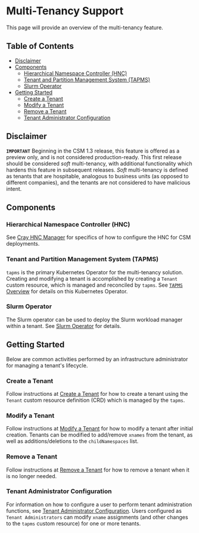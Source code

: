 # Multi-Tenancy Support

This page will provide an overview of the multi-tenancy feature.

## Table of Contents

- [Disclaimer](#disclaimer)
- [Components](#components)
  - [Hierarchical Namespace Controller (HNC)](#hierarchical-namespace-controller-hnc)
  - [Tenant and Partition Management System (TAPMS)](#tenant-and-partition-management-system-tapms)
  - [Slurm Operator](#slurm-operator)
- [Getting Started](#getting-started)
  - [Create a Tenant](#create-a-tenant)
  - [Modify a Tenant](#modify-a-tenant)
  - [Remove a Tenant](#remove-a-tenant)
  - [Tenant Administrator Configuration](#tenant-administrator-configuration)

## Disclaimer

**`IMPORTANT`** Beginning in the CSM 1.3 release, this feature is offered as a preview only, and is not considered production-ready.
This first release should be considered _soft_ multi-tenancy, with additional functionality which hardens this feature in subsequent releases.
_Soft_ multi-tenancy is defined as tenants that are hospitable, analogous to business units (as opposed to different companies), and the tenants are not considered to have malicious intent.

## Components

### Hierarchical Namespace Controller (HNC)

See [Cray HNC Manager](CrayHncManager.md) for specifics of how to configure the HNC for CSM deployments.

### Tenant and Partition Management System (TAPMS)

`tapms` is the primary Kubernetes Operator for the multi-tenancy solution. Creating and modifying a tenant is accomplished by creating a `Tenant` custom resource, which is managed and reconciled by `tapms`.
See [`TAPMS` Overview](Tapms.md) for details on this Kubernetes Operator.

### Slurm Operator

The Slurm operator can be used to deploy the Slurm workload manager within a
tenant. See [Slurm Operator](SlurmOperator.md) for details.

## Getting Started

Below are common activities performed by an infrastructure administrator for managing a tenant's lifecycle.

### Create a Tenant

Follow instructions at [Create a Tenant](Create_a_Tenant.md) for how to create a tenant using the `Tenant` custom resource definition (CRD) which is managed by the `tapms`.

### Modify a Tenant

Follow instructions at [Modify a Tenant](Modify_a_Tenant.md) for how to modify a tenant after initial creation.  Tenants can be modified to add/remove `xnames` from the tenant, as well as additions/deletions to the `childNamespaces` list.

### Remove a Tenant

Follow instructions at [Remove a Tenant](Remove_a_Tenant.md) for how to remove a tenant when it is no longer needed.

### Tenant Administrator Configuration

For information on how to configure a user to perform tenant administration functions, see [Tenant Administrator Configuration](TenantAdminConfig.md).
Users configured as `Tenant Administrators` can modify `xname` assignments (and other changes to the `tapms` custom resource) for one or more tenants.
